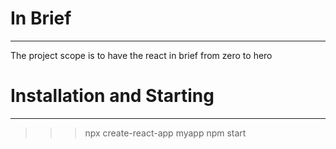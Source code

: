 # In Brief
------------------------------------------------------------------------------------------------------

The project scope is to have the react in brief from zero to hero




# Installation and Starting
------------------------------------------------------------------------------------------------------
>>>npx create-react-app myapp
>>>npm start
